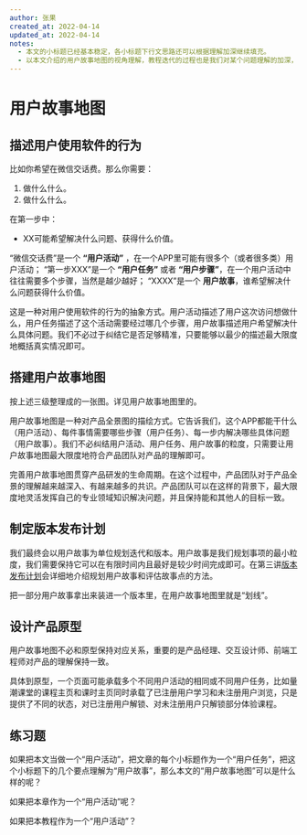 ```yaml
---
author: 张果
created_at: 2022-04-14
updated_at: 2022-04-14
notes:
  - 本文的小标题已经基本稳定，各小标题下行文思路还可以根据理解加深继续填充。
  - 以本文介绍的用户故事地图的视角理解，教程迭代的过程也是我们对某个问题理解的加深，比如本文的迭代即是我们对用户故事地图理解的加深。
---
```


# 用户故事地图

## 描述用户使用软件的行为

<!-- 正式稿换成量潮课堂本身 -->

比如你希望在微信交话费。那么你需要：

1. 做什么什么。
2. 做什么什么。

在第一步中：

- XX可能希望解决什么问题、获得什么价值。

“微信交话费”是一个 **“用户活动”** ，在一个APP里可能有很多个（或者很多类）用户活动；
“第一步XXX”是一个 **“用户任务”** 或者 **“用户步骤”**，在一个用户活动中往往需要多个步骤，当然是越少越好；
“XXXX”是一个 **用户故事**，谁希望解决什么问题获得什么价值。

这是一种对用户使用软件的行为的抽象方式。用户活动描述了用户这次访问想做什么，用户任务描述了这个活动需要经过哪几个步骤，用户故事描述用户希望解决什么具体问题。我们不必过于纠结它是否足够精准，只要能够以最少的描述最大限度地概括真实情况即可。

## 搭建用户故事地图

按上述三级整理成的一张图。详见用户故事地图里的。

用户故事地图是一种对产品全景图的描绘方式。它告诉我们，这个APP都能干什么（用户活动）、每件事情需要哪些步骤（用户任务）、每一步内解决哪些具体问题（用户故事）。我们不必纠结用户活动、用户任务、用户故事的粒度，只需要让用户故事地图最大限度地符合产品团队对产品的理解即可。

完善用户故事地图贯穿产品研发的生命周期。在这个过程中，产品团队对于产品全景的理解越来越深入、有越来越多的共识。产品团队可以在这样的背景下，最大限度地灵活发挥自己的专业领域知识解决问题，并且保持能和其他人的目标一致。

## 制定版本发布计划

我们最终会以用户故事为单位规划迭代和版本。用户故事是我们规划事项的最小粒度，我们需要保持它可以在有限时间内且最好是较少时间完成即可。在第三讲[版本发布计划](release_plans.md)会详细地介绍规划用户故事和评估故事点的方法。

把一部分用户故事拿出来装进一个版本里，在用户故事地图里就是“划线”。

## 设计产品原型

用户故事地图不必和原型保持对应关系，重要的是产品经理、交互设计师、前端工程师对产品的理解保持一致。

具体到原型，一个页面可能承载多个不同用户活动的相同或不同用户任务，比如量潮课堂的课程主页和课时主页同时承载了已注册用户学习和未注册用户浏览，只是提供了不同的状态，对已注册用户解锁、对未注册用户只解锁部分体验课程。

## 练习题

如果把本文当做一个“用户活动”，把文章的每个小标题作为一个“用户任务”，把这个小标题下的几个要点理解为“用户故事”，那么本文的“用户故事地图”可以是什么样的呢？

如果把本章作为一个“用户活动”呢？

如果把本教程作为一个“用户活动”？
